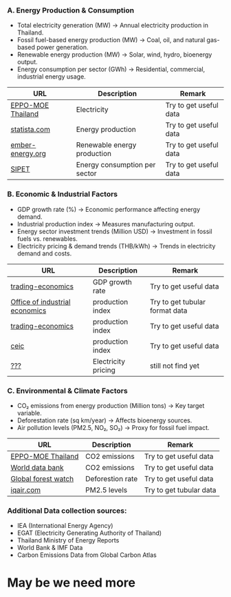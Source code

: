 ### A. Energy Production & Consumption
- Total electricity generation (MW) → Annual electricity production in Thailand.
- Fossil fuel-based energy production (MW) → Coal, oil, and natural gas-based power generation.
- Renewable energy production (MW) → Solar, wind, hydro, bioenergy output.
- Energy consumption per sector (GWh) → Residential, commercial, industrial energy usage.

| URL              | Description                                                            | Remark 
|--------------------------|---------------------------------------------------------------------| -------------
| [EPPO-MOE Thailand](https://www.eppo.go.th/index.php/en/en-energystatistics/electricity-statistic) | Electricity | Try to get useful data
| [statista.com](https://www.statista.com/outlook/io/energy/renewable-energy/thailand) | Energy production | Try to get useful data
| [ember-energy.org](https://ember-energy.org/data/electricity-data-explorer/) | Renewable energy production | Try to get useful data
| [SIPET](https://www.sipet.org/power-sector-data-browser.aspx) | Energy consumption per sector | Try to get useful data

### B. Economic & Industrial Factors
- GDP growth rate (%) → Economic performance affecting energy demand.
- Industrial production index → Measures manufacturing output.
- Energy sector investment trends (Million USD) → Investment in fossil fuels vs. renewables.
- Electricity pricing & demand trends (THB/kWh) → Trends in electricity demand and costs.

| URL              | Description                                                            | Remark
|--------------------------|---------------------------------------------------------------------|-------
| [trading-economics](https://tradingeconomics.com/thailand/gdp-growth) | GDP growth rate | Try to get useful data
| [Office of industrial economics](https://www.oie.go.th/view/1/Home/EN-US) | production index | Try to get tubular format data
| [trading-economics](https://tradingeconomics.com/thailand/industrial-production) | production index | Try to get useful data
| [ceic](https://www.ceicdata.com/en/indicator/thailand/industrial-production-index-growth) | production index | Try to get useful data
| [???](https://google.com) | Electricity pricing | still not find yet

### C. Environmental & Climate Factors
- CO₂ emissions from energy production (Million tons) → Key target variable.
- Deforestation rate (sq km/year) → Affects bioenergy sources.
- Air pollution levels (PM2.5, NO₂, SO₂) → Proxy for fossil fuel impact.

| URL              | Description                                                            | Remark
|--------------------------|---------------------------------------------------------------------|-------
| [EPPO-MOE Thailand](https://www.eppo.go.th/index.php/en/en-energystatistics/co2-statistic) |CO2 emissions | Try to get useful data
| [World data bank](https://ourworldindata.org/co2/country/thailand) | CO2 emissions | Try to get useful data
| [Global forest watch](https://www.globalforestwatch.org/dashboards/country/THA/) | Deforestion rate | Try to get useful data
| [iqair.com](https://www.iqair.com/th-en/thailand?srsltid=AfmBOorP4n_3s6MnUDOPa4pHmAQ57SL-oyCFMHzb0Ja3lsOEp331LBhm) | PM2.5 levels | Try to get tubular data

### Additional Data collection sources: 

- IEA (International Energy Agency)
- EGAT (Electricity Generating Authority of Thailand)
- Thailand Ministry of Energy Reports
- World Bank & IMF Data
- Carbon Emissions Data from Global Carbon Atlas

# May be we need more 


